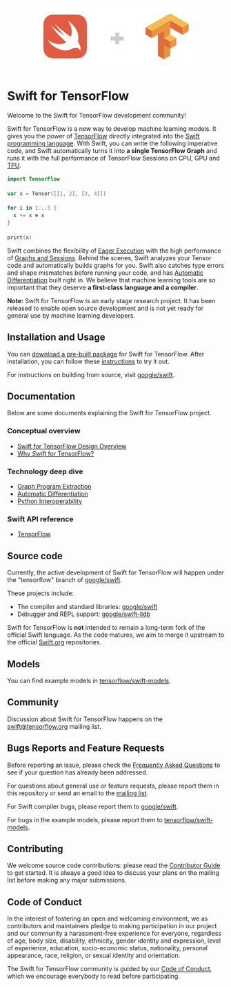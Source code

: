 <p align="center">
  <img src="images/logo.png">
</p>

# Swift for TensorFlow

Welcome to the Swift for TensorFlow development community!

Swift for TensorFlow is a new way to develop machine learning models. It
gives you the power of
[TensorFlow](https://www.tensorflow.org/programmers_guide/eager) directly 
integrated into the [Swift programming language](https://swift.org/about).
With Swift, you can write the following imperative code, and Swift 
automatically turns it into **a single TensorFlow Graph** and runs it 
with the full performance of TensorFlow Sessions on CPU, GPU and 
[TPU](https://cloud.google.com/tpu/docs/tpus).

```swift
import TensorFlow

var x = Tensor([[1, 2], [3, 4]])

for i in 1...5 {
  x += x ⊗ x
}

print(x)
```

Swift combines the flexibility of 
[Eager Execution](https://www.tensorflow.org/programmers_guide/eager) with the 
high performance of [Graphs and Sessions](https://www.tensorflow.org/programmers_guide/graphs). 
Behind the scenes, Swift analyzes your Tensor code and automatically builds 
graphs for you. Swift also catches type errors and shape mismatches before running 
your code, and has [Automatic Differentiation](https://en.wikipedia.org/wiki/Automatic_differentiation)
built right in. We believe that machine learning tools are so important that they
deserve **a first-class language and a compiler**.

**Note:** Swift for TensorFlow is an early stage research project. It has been
released to enable open source development and is not yet ready for general use
by machine learning developers.

## Installation and Usage

You can [download a pre-built package](Installation.md) for Swift for TensorFlow. 
After installation, you can follow these [instructions](Usage.md) to try it out.

For instructions on building from source, visit
[google/swift](https://github.com/google/swift/tree/tensorflow).

## Documentation

Below are some documents explaining the Swift for TensorFlow project.

### Conceptual overview

- [Swift for TensorFlow Design Overview](docs/DesignOverview.md)
- [Why *Swift* for TensorFlow?](docs/WhySwiftForTensorFlow.md)

### Technology deep dive

- [Graph Program Extraction](docs/GraphProgramExtraction.md)
- [Automatic Differentiation](docs/AutomaticDifferentiation.md)
- [Python Interoperability](docs/PythonInteroperability.md)

### Swift API reference

- [TensorFlow](https://www.tensorflow.org/api_docs/swift/Structs/Tensor)

## Source code

Currently, the active development of Swift for TensorFlow will happen under
the "tensorflow" branch of
[google/swift](https://github.com/google/swift/tree/tensorflow).

These projects include:

- The compiler and standard libraries: [google/swift](http://github.com/google/swift/tree/tensorflow)
- Debugger and REPL support: [google/swift-lldb](http://github.com/google/swift-lldb)

Swift for TensorFlow is **not** intended to remain a long-term fork of the official 
Swift language. As the code matures, we aim to merge it upstream to the official
[Swift.org](https://swift.org) repositories.

## Models

You can find example models in
[tensorflow/swift-models](https://github.com/tensorflow/swift-models).

## Community

Discussion about Swift for TensorFlow happens on the
[swift@tensorflow.org](https://groups.google.com/a/tensorflow.org/d/forum/swift)
mailing list.

## Bugs Reports and Feature Requests

Before reporting an issue, please check the [Frequently Asked Questions](FAQ.md) to see if your question has already been addressed.

For questions about general use or feature requests, please report them in this repository or send an email to the [mailing list](mailto:swift@tensorflow.org).

For Swift compiler bugs, please report them to [google/swift](https://github.com/google/swift/issues).

For bugs in the example models, please report them to [tensorflow/swift-models](https://github.com/tensorflow/swift-models/issues).

## Contributing

We welcome source code contributions: please read the [Contributor
Guide](https://github.com/google/swift/blob/tensorflow/CONTRIBUTING.md) to get
started.  It is always a good idea to discuss your plans on the mailing list
before making any major submissions.

## Code of Conduct

In the interest of fostering an open and welcoming environment, we as
contributors and maintainers pledge to making participation in our project and
our community a harassment-free experience for everyone, regardless of age, body
size, disability, ethnicity, gender identity and expression, level of
experience, education, socio-economic status, nationality, personal appearance,
race, religion, or sexual identity and orientation.

The Swift for TensorFlow community is guided by our [Code of
Conduct](CODE_OF_CONDUCT.md), which we encourage everybody to read before
participating.

